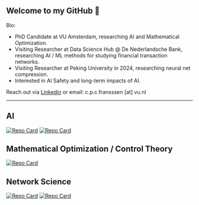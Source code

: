 ## Welcome to my GitHub 👋

Bio:

- PhD Candidate at VU Amsterdam, researching AI and Mathematical Optimization.
- Visiting Researcher at Data Science Hub @ De Nederlandsche Bank, researching AI / ML methods for studying financial transaction networks.
- Visiting Researcher at Peking University in 2024, researching neural net compression.
- Interested in AI Safety and long-term impacts of AI.

Reach out via [Linkedin](https://www.linkedin.com/in/view-christian-franssen/) or email: c.p.c.fransssen [at] vu.nl

---

## AI

[![Repo Card](https://github-readme-stats.vercel.app/api/pin/?username=cfn420&repo=LLM-ablate&theme=default)](https://github.com/cfn420/LLM-ablate)
[![Repo Card](https://github-readme-stats.vercel.app/api/pin/?username=cfn420&repo=wanda-connect&theme=default)](https://github.com/cfn420/wanda-connect)

## Mathematical Optimization / Control Theory

[![Repo Card](https://github-readme-stats.vercel.app/api/pin/?username=cfn420&repo=mcopt&theme=default)](https://github.com/cfn420/mcopt)

## Network Science

[![Repo Card](https://github-readme-stats.vercel.app/api/pin/?username=cfn420&repo=fbnc&theme=default)](https://github.com/cfn420/fbnc)
[![Repo Card](https://github-readme-stats.vercel.app/api/pin/?username=cfn420&repo=irbc&theme=default)](https://github.com/cfn420/irbc)


<!--
**cfn420/cfn420** is a ✨ _special_ ✨ repository because its `README.md` (this file) appears on your GitHub profile.

Here are some ideas to get you started:

- 🔭 I’m currently working on ...
- 🌱 I’m currently learning ...
- 👯 I’m looking to collaborate on ...
- 🤔 I’m looking for help with ...
- 💬 Ask me about ...
- 📫 How to reach me: ...
- 😄 Pronouns: ...
- ⚡ Fun fact: ...
-->
